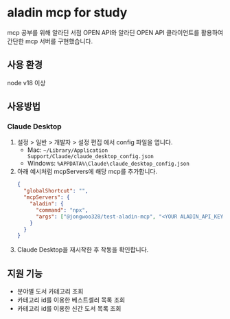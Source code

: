 # aladin mcp for study

mcp 공부를 위해 알라딘 서점 OPEN API와 알라딘 OPEN API 클라이언트를 활용하여 간단한 mcp 서버를 구현했습니다.

## 사용 환경
node v18 이상

## 사용방법
### Claude Desktop
1. 설정 > 일반 > 개발자 > 설정 편집 에서 config 파일을 엽니다.
   - Mac: `~/Library/Application Support/Claude/claude_desktop_config.json`
   - Windows: `%APPDATA%\Claude\claude_desktop_config.json`
2. 아래 예시처럼 mcpServers에 해당 mcp를 추가합니다.
    ```json
    {
      "globalShortcut": "",
      "mcpServers": {
        "aladin": {
          "command": "npx",
          "args": ["@jongwoo328/test-aladin-mcp", "<YOUR ALADIN_API_KEY>"]
        }
      }
    }
    ```
3. Claude Desktop을 재시작한 후 작동을 확인합니다.

## 지원 기능
- 분야별 도서 카테고리 조회
- 카테고리 id를 이용한 베스트셀러 목록 조회
- 카테고리 id를 이용한 신간 도서 목록 조회
